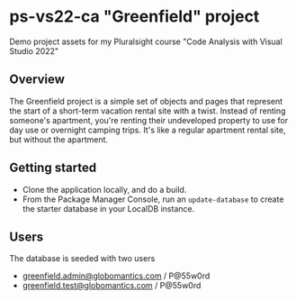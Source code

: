 # ps-vs22-ca "Greenfield" project
Demo project assets for my Pluralsight course "Code Analysis with Visual Studio 2022"

## Overview
The Greenfield project is a simple set of objects and pages that represent the start of a short-term vacation rental site with a twist. Instead of renting someone's apartment, you're renting their undeveloped property to use for day use or overnight camping trips. It's like a regular apartment rental site, but without the apartment.

## Getting started
- Clone the application locally, and do a build.
- From the Package Manager Console, run an `update-database` to create the starter database in your LocalDB instance.

## Users
The database is seeded with two users
- greenfield.admin@globomantics.com / P@55w0rd
- greenfield.test@globomantics.com / P@55w0rd